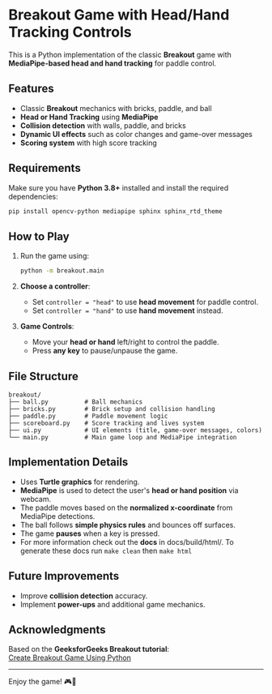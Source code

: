 # Breakout Game with Head/Hand Tracking Controls

This is a Python implementation of the classic **Breakout** game with **MediaPipe-based head and hand tracking** for paddle control.

## Features

- Classic **Breakout** mechanics with bricks, paddle, and ball
- **Head or Hand Tracking** using **MediaPipe**
- **Collision detection** with walls, paddle, and bricks
- **Dynamic UI effects** such as color changes and game-over messages
- **Scoring system** with high score tracking

## Requirements

Make sure you have **Python 3.8+** installed and install the required dependencies:

```sh
pip install opencv-python mediapipe sphinx sphinx_rtd_theme
```

## How to Play

1. Run the game using:

   ```sh
   python -m breakout.main
   ```

2. **Choose a controller**:
   - Set `controller = "head"` to use **head movement** for paddle control.
   - Set `controller = "hand"` to use **hand movement** instead.

3. **Game Controls**:
   - Move your **head or hand** left/right to control the paddle.
   - Press **any key** to pause/unpause the game.

## File Structure

```
breakout/
├── ball.py          # Ball mechanics
├── bricks.py        # Brick setup and collision handling
├── paddle.py        # Paddle movement logic
├── scoreboard.py    # Score tracking and lives system
├── ui.py            # UI elements (title, game-over messages, colors)
└── main.py          # Main game loop and MediaPipe integration
```

## Implementation Details

- Uses **Turtle graphics** for rendering.
- **MediaPipe** is used to detect the user's **head or hand position** via webcam.
- The paddle moves based on the **normalized x-coordinate** from MediaPipe detections.
- The ball follows **simple physics rules** and bounces off surfaces.
- The game **pauses** when a key is pressed.
- For more information check out the **docs** in docs/build/html/. To generate these docs run ```make clean``` then ```make html```

## Future Improvements

- Improve **collision detection** accuracy.
- Implement **power-ups** and additional game mechanics.

## Acknowledgments

Based on the **GeeksforGeeks Breakout tutorial**:  
[Create Breakout Game Using Python](https://www.geeksforgeeks.org/create-breakout-game-using-python/)

---

Enjoy the game! 🎮🚀
``` 